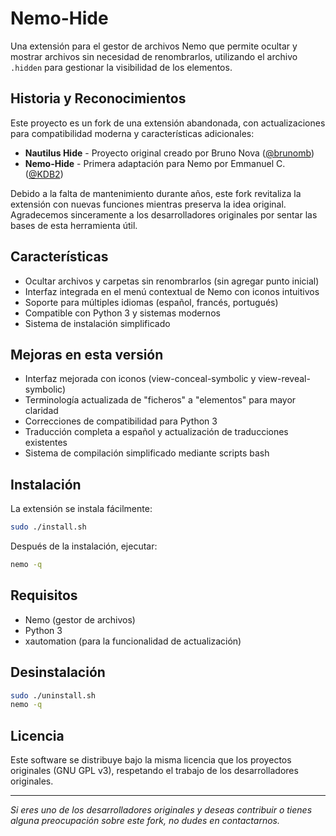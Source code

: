
# Nemo-Hide

Una extensión para el gestor de archivos Nemo que permite ocultar y mostrar archivos sin necesidad de renombrarlos, utilizando el archivo `.hidden` para gestionar la visibilidad de los elementos.

## Historia y Reconocimientos

Este proyecto es un fork de una extensión abandonada, con actualizaciones para compatibilidad moderna y características adicionales:

- **Nautilus Hide** - Proyecto original creado por Bruno Nova ([@brunomb](https://github.com/brunomb)) 
- **Nemo-Hide** - Primera adaptación para Nemo por Emmanuel C. ([@KDB2](https://github.com/KDB2))

Debido a la falta de mantenimiento durante años, este fork revitaliza la extensión con nuevas funciones mientras preserva la idea original. Agradecemos sinceramente a los desarrolladores originales por sentar las bases de esta herramienta útil.

## Características

- Ocultar archivos y carpetas sin renombrarlos (sin agregar punto inicial)
- Interfaz integrada en el menú contextual de Nemo con iconos intuitivos
- Soporte para múltiples idiomas (español, francés, portugués)
- Compatible con Python 3 y sistemas modernos
- Sistema de instalación simplificado

## Mejoras en esta versión

- Interfaz mejorada con iconos (view-conceal-symbolic y view-reveal-symbolic)
- Terminología actualizada de "ficheros" a "elementos" para mayor claridad
- Correcciones de compatibilidad para Python 3
- Traducción completa a español y actualización de traducciones existentes
- Sistema de compilación simplificado mediante scripts bash

## Instalación

La extensión se instala fácilmente:

```bash
sudo ./install.sh
```

Después de la instalación, ejecutar:

```bash
nemo -q
```

## Requisitos

- Nemo (gestor de archivos)
- Python 3
- xautomation (para la funcionalidad de actualización)

## Desinstalación

```bash
sudo ./uninstall.sh
nemo -q
```

## Licencia

Este software se distribuye bajo la misma licencia que los proyectos originales (GNU GPL v3), respetando el trabajo de los desarrolladores originales.

---

_Si eres uno de los desarrolladores originales y deseas contribuir o tienes alguna preocupación sobre este fork, no dudes en contactarnos._
